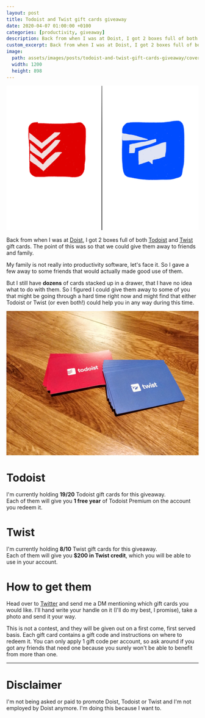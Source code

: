 ```yaml
---
layout: post
title: Todoist and Twist gift cards giveaway
date: 2020-04-07 01:00:00 +0100
categories: [productivity, giveaway]
description: Back from when I was at Doist, I got 2 boxes full of both Todoist and Twist gift cards. Now I'm giving them away.
custom_excerpt: Back from when I was at Doist, I got 2 boxes full of both Todoist and Twist gift cards. Now I'm giving them away.
image:
  path: assets/images/posts/todoist-and-twist-gift-cards-giveaway/cover.png
  width: 1200 
  height: 898
---
```


![Todoist and Twist logos](assets/images/posts/todoist-and-twist-gift-cards-giveaway/cover.png)

Back from when I was at [Doist](https://doist.com), I got 2 boxes full of both [Todoist](https://todoist.com) and [Twist](https://twist.com) gift cards. The point of this was so that we could give them away to friends and family.

My family is not really into productivity software, let's face it. So I gave a few away to some friends that would actually made good use of them.

But I still have **dozens** of cards stacked up in a drawer, that I have no idea what to do with them. So I figured I could give them away to some of you that might be going through a hard time right now and might find that either Todoist or Twist (or even both!) could help you in any way during this time.

![Todoist and Twist gift cards](assets/images/posts/todoist-and-twist-gift-cards-giveaway/todoist-twist-gift-cards.jpg)

# Todoist

I'm currently holding **19/20** Todoist gift cards for this giveaway.  
Each of them will give you **1 free year** of Todoist Premium on the account you redeem it.


# Twist

I'm currently holding **8/10** Twist gift cards for this giveaway.  
Each of them will give you **$200 in Twist credit**, which you will be able to use in your account.

# How to get them

Head over to [Twitter](https://twitter.com/pmpinto) and send me a DM mentioning which gift cards you would like. I'll hand write your handle on it (I'll do my best, I promise), take a photo and send it your way.

This is not a contest, and they will be given out on a first come, first served basis.
Each gift card contains a gift code and instructions on where to redeem it. You can only apply 1 gift code per account, so ask around if you got any friends that need one because you surely won't be able to benefit from more than one.

---

# Disclaimer

I'm not being asked or paid to promote Doist, Todoist or Twist and I'm not employed by Doist anymore. I'm doing this because I want to.

